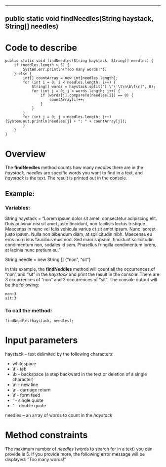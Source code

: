 --------------------------------------------------
public static void findNeedles(String haystack, String[] needles)
------------------------------
# Code to describe

```
public static void findNeedles(String haystack, String[] needles) {
	if (needles.length > 5) {
		System.err.println("Too many words!");
	} else {
		int[] countArray = new int[needles.length];
		for (int i = 0; i < needles.length; i++) {
			String[] words = haystack.split("[ \"\'\t\n\b\f\r]", 0);
			for (int j = 0; j < words.length; j++) {
				if (words[j].compareTo(needles[i]) == 0) {
					countArray[i]++;
				}
			}
		}
		for (int j = 0; j < needles.length; j++) {System.out.println(needles[j] + ": " + countArray[j]);
		}
	}
}
```


# Overview

The **findNeedles** method counts how many _needles_ there are in the _haystack_. _needles_ are specific words you want to find in a text, and _haystack_ is the text. The result is printed out in the console.

## Example:

### Variables:

String haystack = “Lorem ipsum dolor sit amet, consectetur adipiscing elit. Duis pulvinar nisi sit amet justo tincidunt, non facilisis lectus tristique. Maecenas in nunc vel felis vehicula varius et sit amet ipsum. Nunc laoreet justo ipsum. Nulla non bibendum diam, at sollicitudin nibh. Maecenas eu eros non risus faucibus euismod. Sed mauris ipsum, tincidunt sollicitudin condimentum non, sodales id sem. Phasellus fringilla condimentum lorem, at lacinia nunc pretium eu.”

String needle = new String [] {“non”, “sit”}

In this example, the **findNeddles** method will count all the occurrences of “non” and “sit” in the _haystack_ and print the result in the console. There are 3 occurrences of “non” and 3 occurrences of “sit”. The console output will be the following:

```
non:3  
sit:3
```

### To call the method:

`findNeedles(haystack, needles);`

# Input parameters

haystack – text delimited by the following characters:

- whitespace
- \t - tab
- \b - backspace (a step backward in the text or deletion of a single character)
- \n - new line
- \r - carriage return
- \f - form feed
- \' - single quote
- \" - double quote

needles – an array of words to count in the _haystack_

# Method constraints

The maximum number of _needles_ (words to search for in a text) you can provide is 5. If you provide more, the following error message will be displayed: “Too many words!”